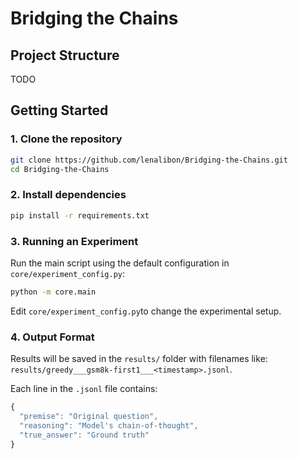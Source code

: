 # Bridging the Chains
## Project Structure
TODO

## Getting Started
### 1. Clone the repository
```bash
git clone https://github.com/lenalibon/Bridging-the-Chains.git
cd Bridging-the-Chains
```
### 2. Install dependencies
```bash
pip install -r requirements.txt
```

### 3. Running an Experiment
Run the main script using the default configuration in `core/experiment_config.py`:
```bash
python -m core.main
```

Edit `core/experiment_config.py`to change the experimental setup.

### 4. Output Format 
Results will be saved in the `results/` folder with filenames like: `results/greedy___gsm8k-first1___<timestamp>.jsonl`.

Each line in the `.jsonl` file contains:
```javascript
{
  "premise": "Original question",
  "reasoning": "Model's chain-of-thought",
  "true_answer": "Ground truth"
}
``` 